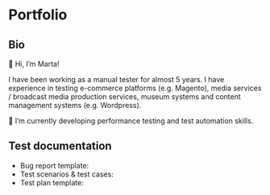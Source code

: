 # **Portfolio**

## Bio

👋 Hi, I’m Marta!

I have been working as a manual tester for almost 5 years. I have experience in testing e-commerce platforms (e.g. Magento), media services / broadcast media production services, museum systems and content management systems (e.g. Wordpress).

🌱 I’m currently developing performance testing and test automation skills.

<!---
mz-bukala/mz-bukala is a ✨ special ✨ repository because its `README.md` (this file) appears on your GitHub profile.
You can click the Preview link to take a look at your changes.
--->
## **Test documentation**
- Bug report template:
- Test scenarios & test cases:
- Test plan template:
